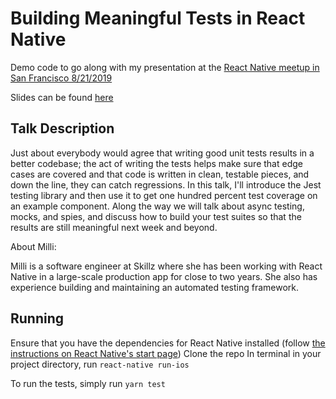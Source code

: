 # Building Meaningful Tests in React Native

Demo code to go along with my presentation at the [React Native meetup in San Francisco 8/21/2019](https://www.meetup.com/React-Native-San-Francisco/events/263627171/)

Slides can be found [here](https://docs.google.com/presentation/d/10o3-Jfj_yIGktwN0HzM_LICOhGV_uJovRjiVECcPSI8/edit?usp=sharing)

## Talk Description

Just about everybody would agree that writing good unit tests results in a better codebase; the act of writing the tests helps make sure that edge cases are covered and that code is written in clean, testable pieces, and down the line, they can catch regressions. In this talk, I'll introduce the Jest testing library and then use it to get one hundred percent test coverage on an example component. Along the way we will talk about async testing, mocks, and spies, and discuss how to build your test suites so that the results are still meaningful next week and beyond.

About Milli:

Milli is a software engineer at Skillz where she has been working with React Native in a large-scale production app for close to two years. She also has experience building and maintaining an automated testing framework.


## Running

Ensure that you have the dependencies for React Native installed (follow [the instructions on React Native's start page](https://facebook.github.io/react-native/docs/getting-started.html#the-react-native-cli))
Clone the repo
In terminal in your project directory, run `react-native run-ios`

To run the tests, simply run `yarn test`

